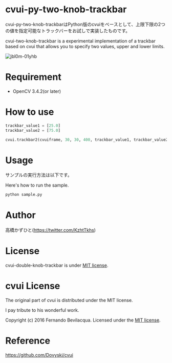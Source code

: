 # cvui-py-two-knob-trackbar
cvui-py-two-knob-trackbarはPython版のcvuiをベースとして、上限下限の2つの値を指定可能なトラックバーをお試しで実装したものです。

cvui-two-knob-trackbar is a experimental implementation of a trackbar based on cvui that allows you to specify two values, upper and lower limits.

![jbl0m-01yhb](https://user-images.githubusercontent.com/37477845/76235541-94c3b580-626e-11ea-803b-aa9e82aea324.gif)


# Requirement
 
* OpenCV 3.4.2(or later)

# How to use
```python
trackbar_value1 = [25.0]
trackbar_value2 = [75.0]

cvui.trackbar2(cvuiframe, 30, 30, 400, trackbar_value1, trackbar_value2, 0., 100.)
```

# Usage
 
サンプルの実行方法は以下です。

Here's how to run the sample.
 
```bash
python sample.py
```

# Author
高橋かずひと(https://twitter.com/KzhtTkhs)

# License

cvui-double-knob-trackbar is under [MIT license](LICENSE.md).

# cvui License

The original part of cvui is distributed under the MIT license.

I pay tribute to his wonderful work.

Copyright (c) 2016 Fernando Bevilacqua. Licensed under the [MIT license](LICENSE.md).

# Reference
https://github.com/Dovyski/cvui

